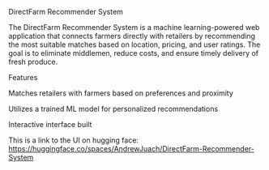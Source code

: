 DirectFarm Recommender System

The DirectFarm Recommender System is a machine learning-powered web application that connects farmers directly with retailers by recommending the most suitable matches based on location, pricing, and user ratings. The goal is to eliminate middlemen, reduce costs, and ensure timely delivery of fresh produce.

Features

Matches retailers with farmers based on preferences and proximity

Utilizes a trained ML model for personalized recommendations

Interactive interface built 

This is a link to the UI on hugging face: https://huggingface.co/spaces/AndrewJuach/DirectFarm-Recommender-System
